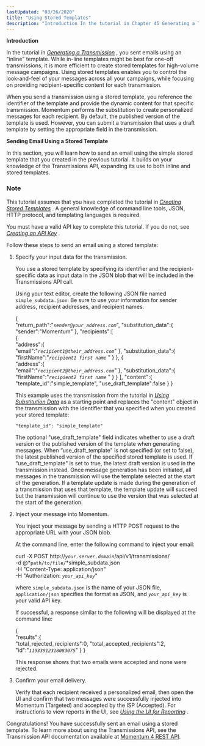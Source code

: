 ```yaml
---
lastUpdated: "03/26/2020"
title: "Using Stored Templates"
description: "Introduction In the tutorial in Chapter 45 Generating a Transmission you sent emails using an inline template While in line templates might be best for one off transmissions it is more efficient to create stored templates for high volume message campaigns Using stored templates enables you to control the look..."
---
```


**Introduction**

In the tutorial in [*Generating a Transmission*](/momentum/4/message-gen) , you sent emails using an "inline" template. While in-line templates might be best for one-off transmissions, it is more efficient to create stored templates for high-volume message campaigns. Using stored templates enables you to control the look-and-feel of your messages across all your campaigns, while focusing on providing recipient-specific content for each transmission.

When you send a transmission using a stored template, you reference the identifier of the template and provide the dynamic content for that specific transmission. Momentum performs the substitution to create personalized messages for each recipient. By default, the published version of the template is used. However, you can submit a transmission that uses a draft template by setting the appropriate field in the transmission.

**Sending Email Using a Stored Template** 

In this section, you will learn how to send an email using the simple stored template that you created in the previous tutorial. It builds on your knowledge of the Transmissions API, expanding its use to both inline and stored templates.

### Note

This tutorial assumes that you have completed the tutorial in [*Creating Stored Templates*](/momentum/4/stored-template) . A general knowledge of command line tools, JSON, HTTP protocol, and templating languages is required.

You must have a valid API key to complete this tutorial. If you do not, see [*Creating an API Key*](/momentum/4/create-apikey) .

Follow these steps to send an email using a stored template:

1.  Specify your input data for the transmission.

    You use a stored template by specifying its identifier and the recipient-specific data as input data in the JSON blob that will be included in the Transmissions API call.

    Using your text editor, create the following JSON file named `simple_subdata.json`. Be sure to use your information for sender address, recipient addresses, and recipient names.

    {  
       "return_path":"*`sender@your_address.com`*",
       "substitution_data":{  
          "sender":"Momentum"
       },
       "recipients":[  
          {  
             "address":{  
                "email":"*`recipient1@their_address.com`*"
             },
             "substitution_data":{  
                "firstName":"*`recipient1 first name`*            "
             }
          },
          {  
             "address":{  
                "email":"*`recipient2@their_address.com`*"
             },
             "substitution_data":{  
                "firstName":"*`recipient2 first name`*            "
             }
          }
       ],
       "content":{  
          "template_id":"simple_template",
          "use_draft_template":false
       }
    }

    This example uses the transmission from the tutorial in [*Using Substitution Data*](/momentum/4/substitution-data) as a starting point and replaces the "content" object in the transmission with the identifier that you specified when you created your stored template:

    `"template_id": "simple_template"`

    The optional "use_draft_template" field indicates whether to use a draft version or the published version of the template when generating messages. When “use_draft_template" is not specified (or set to false), the latest published version of the specified stored template is used. If “use_draft_template" is set to true, the latest draft version is used in the transmission instead. Once message generation has been initiated, all messages in the transmission will use the template selected at the start of the generation. If a template update is made during the generation of a transmission that uses that template, the template update will succeed but the transmission will continue to use the version that was selected at the start of the generation.

2.  Inject your message into Momentum.

    You inject your message by sending a HTTP POST request to the appropriate URL with your JSON blob.

    At the command line, enter the following command to inject your email:

    curl -X POST http://*`your.server.domain`*/api/v1/transmissions/ \
    -d @*`path/to/file/`*simple_subdata.json \
    -H "Content-Type: application/json" \
    -H "Authorization: *`your_api_key`*"

    where `simple_subdata.json` is the name of your JSON file, `application/json` specifies the format as JSON, and *`your_api_key`* is your valid API key.

    If successful, a response similar to the following will be displayed at the command line:

    {  
       "results":{  
          "total_rejected_recipients":0,
          "total_accepted_recipients":2,
          "id":"*`11933912318083075`*"
       }
    }

    This response shows that two emails were accepted and none were rejected.

3.  Confirm your email delivery.

    Verify that each recipient received a personalized email, then open the UI and confirm that two messages were successfully injected into Momentum (Targeted) and accepted by the ISP (Accepted). For instructions to view reports in the UI, see [*Using the UI for Reporting*](/momentum/4/reporting-ui) .

Congratulations! You have successfully sent an email using a stored template. To learn more about using the Transmissions API, see the Transmission API documentation available at [Momentum 4 REST API](https://support.messagesystems.com/docs/web-rest/v1_index.html).